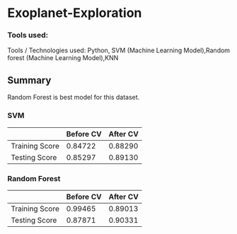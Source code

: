 # Exoplanet-Exploration

###  Tools used:
Tools / Technologies used: Python, SVM (Machine Learning Model),Random forest (Machine Learning Model),KNN


## Summary
Random Forest is best model for this dataset.

### SVM
|       | Before CV | After CV |
|-------|-----------|----------|
|Training Score | 0.84722 | 0.88290|
|Testing Score | 0.85297 | 0.89130 |


### Random Forest
|       | Before CV | After CV |
|-------|-----------|----------|
|Training Score | 0.99465 | 0.89013|
|Testing Score | 0.87871 |0.90331 |
